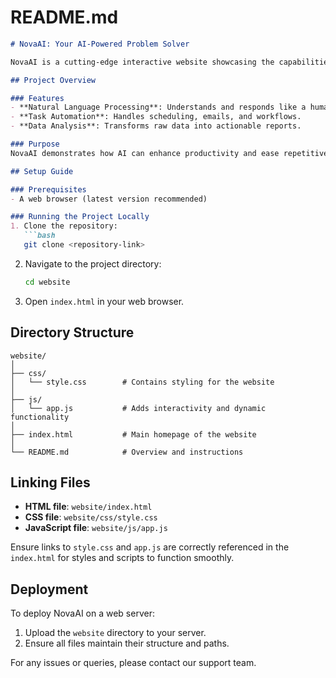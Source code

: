 # README.md

```markdown
# NovaAI: Your AI-Powered Problem Solver

NovaAI is a cutting-edge interactive website showcasing the capabilities of our AI agent. From automating workflows to data analysis, NovaAI adapts to your needs with precision and efficiency.

## Project Overview

### Features
- **Natural Language Processing**: Understands and responds like a human.
- **Task Automation**: Handles scheduling, emails, and workflows.
- **Data Analysis**: Transforms raw data into actionable reports.

### Purpose
NovaAI demonstrates how AI can enhance productivity and ease repetitive tasks, building trust and engagement through clear and intuitive user interactions.

## Setup Guide

### Prerequisites
- A web browser (latest version recommended)

### Running the Project Locally
1. Clone the repository:
   ```bash
   git clone <repository-link>
   ```
2. Navigate to the project directory:
   ```bash
   cd website
   ```
3. Open `index.html` in your web browser.

## Directory Structure

```plaintext
website/
│
├── css/
│   └── style.css        # Contains styling for the website
│
├── js/
│   └── app.js           # Adds interactivity and dynamic functionality
│
├── index.html           # Main homepage of the website
│
└── README.md            # Overview and instructions
```

## Linking Files

- **HTML file**: `website/index.html`
- **CSS file**: `website/css/style.css`
- **JavaScript file**: `website/js/app.js`

Ensure links to `style.css` and `app.js` are correctly referenced in the `index.html` for styles and scripts to function smoothly.

## Deployment

To deploy NovaAI on a web server:
1. Upload the `website` directory to your server.
2. Ensure all files maintain their structure and paths.

For any issues or queries, please contact our support team.
```